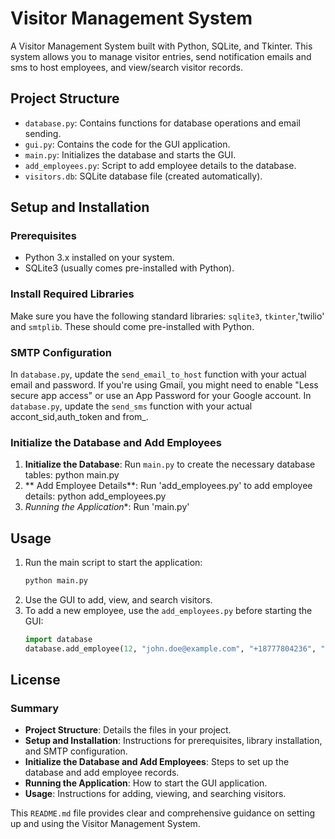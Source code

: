 # Visitor Management System

A Visitor Management System built with Python, SQLite, and Tkinter. This system allows you to manage visitor entries, send notification emails and sms to host employees, and view/search visitor records.

## Project Structure

- `database.py`: Contains functions for database operations and email sending.
- `gui.py`: Contains the code for the GUI application.
- `main.py`: Initializes the database and starts the GUI.
- `add_employees.py`: Script to add employee details to the database.
- `visitors.db`: SQLite database file (created automatically).

## Setup and Installation

### Prerequisites

- Python 3.x installed on your system.
- SQLite3 (usually comes pre-installed with Python).

### Install Required Libraries

Make sure you have the following standard libraries: `sqlite3`, `tkinter`,'twilio' and `smtplib`. These should come pre-installed with Python.

### SMTP Configuration

In `database.py`, update the `send_email_to_host` function with your actual email and password. If you're using Gmail, you might need to enable "Less secure app access" or use an App Password for your Google account.
In `database.py`, update the `send_sms` function with your actual accont_sid,auth_token and from_.

### Initialize the Database and Add Employees

1. **Initialize the Database**: Run `main.py` to create the necessary database tables:
    python main.py
2. ** Add Employee Details**: Run 'add_employees.py' to add employee details:
    python add_employees.py
3. *Running the Application**: Run 'main.py'

## Usage
1. Run the main script to start the application:
    ```sh
    python main.py
    ```
2. Use the GUI to add, view, and search visitors.
3. To add a new employee, use the `add_employees.py` before starting the GUI:
    ```python
    import database
    database.add_employee(12, "john.doe@example.com", "+18777804236", "John Doe")
    ```

## License

### Summary

- **Project Structure**: Details the files in your project.
- **Setup and Installation**: Instructions for prerequisites, library installation, and SMTP configuration.
- **Initialize the Database and Add Employees**: Steps to set up the database and add employee records.
- **Running the Application**: How to start the GUI application.
- **Usage**: Instructions for adding, viewing, and searching visitors.

This `README.md` file provides clear and comprehensive guidance on setting up and using the Visitor Management System.
